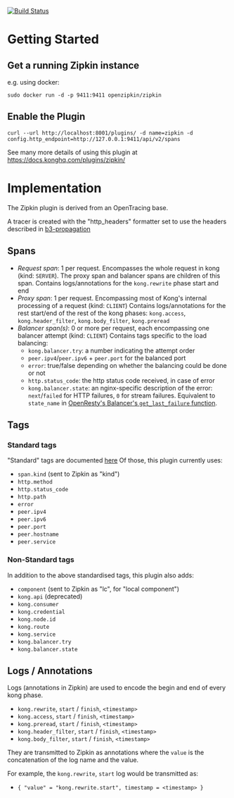 [![Build Status][badge-travis-image]][badge-travis-url]

# Getting Started

## Get a running Zipkin instance

e.g. using docker:

```
sudo docker run -d -p 9411:9411 openzipkin/zipkin
```


## Enable the Plugin

```
curl --url http://localhost:8001/plugins/ -d name=zipkin -d config.http_endpoint=http://127.0.0.1:9411/api/v2/spans
```

See many more details of using this plugin at https://docs.konghq.com/plugins/zipkin/


# Implementation

The Zipkin plugin is derived from an OpenTracing base.

A tracer is created with the "http_headers" formatter set to use the headers described in [b3-propagation](https://github.com/openzipkin/b3-propagation)

## Spans

  - *Request span*: 1 per request. Encompasses the whole request in kong (kind: `SERVER`).
    The proxy span and balancer spans are children of this span.
    Contains logs/annotations for the `kong.rewrite` phase start and end
  - *Proxy span*: 1 per request. Encompassing most of Kong's internal processing of a request (kind: `CLIENT`)
    Contains logs/annotations for the rest start/end of the rest of the kong phases:
    `kong.access`, `kong.header_filter`, `kong.body_filter`, `kong.preread`
  - *Balancer span(s)*: 0 or more per request, each encompassing one balancer attempt (kind: `CLIENT`)
    Contains tags specific to the load balancing:
    - `kong.balancer.try`: a number indicating the attempt order
    - `peer.ipv4`/`peer.ipv6` + `peer.port` for the balanced port
    - `error`: true/false depending on whether the balancing could be done or not
    - `http.status_code`: the http status code received, in case of error
    - `kong.balancer.state`: an nginx-specific description of the error: `next`/`failed` for HTTP failures, `0` for stream failures.
      Equivalent to `state_name` in [OpenResty's Balancer's `get_last_failure` function](https://github.com/openresty/lua-resty-core/blob/master/lib/ngx/balancer.md#get_last_failure).

## Tags

### Standard tags

"Standard" tags are documented [here](https://github.com/opentracing/specification/blob/master/semantic_conventions.md)
Of those, this plugin currently uses:

  - `span.kind` (sent to Zipkin as "kind")
  - `http.method`
  - `http.status_code`
  - `http.path`
  - `error`
  - `peer.ipv4`
  - `peer.ipv6`
  - `peer.port`
  - `peer.hostname`
  - `peer.service`


### Non-Standard tags

In addition to the above standardised tags, this plugin also adds:

  - `component` (sent to Zipkin as "lc", for "local component")
  - `kong.api` (deprecated)
  - `kong.consumer`
  - `kong.credential`
  - `kong.node.id`
  - `kong.route`
  - `kong.service`
  - `kong.balancer.try`
  - `kong.balancer.state`

## Logs / Annotations

Logs (annotations in Zipkin) are used to encode the begin and end of every kong phase.

  - `kong.rewrite`, `start` / `finish`, `<timestamp>`
  - `kong.access`, `start` / `finish`, `<timestamp>`
  - `kong.preread`, `start` / `finish`, `<timestamp>`
  - `kong.header_filter`, `start` / `finish`, `<timestamp>`
  - `kong.body_filter`, `start` / `finish`, `<timestamp>`

They are transmitted to Zipkin as annotations where the `value` is the concatenation of the log name and the value.

For example, the `kong.rewrite`, `start` log would be transmitted as:

  - `{ "value" = "kong.rewrite.start", timestamp = <timestamp> }`


[badge-travis-url]: https://travis-ci.com/Kong/kong-plugin-zipkin/branches
[badge-travis-image]: https://travis-ci.com/Kong/kong-plugin-zipkin?branch=master
